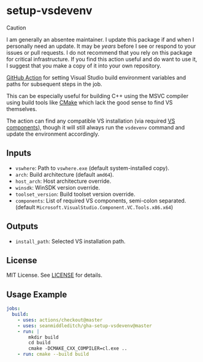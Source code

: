 setup-vsdevenv
==============

> [!CAUTION]
> I am generally an absentee maintainer. I update this package if and when I
> personally need an update. It may be *years* before I see or respond to your
> issues or pull requests. I do not recommend that you rely on this package for
> critical infrastructure. If you find this action useful and do want to use it,
> I suggest that you make a copy of it into your own repository.

[GitHub Action](https://github.com/features/actions) for setting Visual Studio
build environment variables and paths for subsequent steps in the job.

This can be especially useful for building C++ using the MSVC compiler using
build tools like [CMake](https://cmake.org/) which lack the good sense to find
VS themselves.

The action can find any compatible VS installation (via required [VS components](
https://docs.microsoft.com/en-us/visualstudio/install/workload-and-component-ids
)), though it will still always run the `vsdevenv` command and update the
environment accordingly.

Inputs
------

- `vswhere`: Path to `vswhere.exe` (default system-installed copy).
- `arch`: Build architecture (default `amd64`).
- `host_arch`: Host architecture override.
- `winsdk`: WinSDK version override.
- `toolset_version`: Build toolset version override.
- `components`: List of required VS components, semi-colon separated.
  (default `Microsoft.VisualStudio.Component.VC.Tools.x86.x64`)

Outputs
-------

- `install_path`: Selected VS installation path.

License
-------

MIT License. See [LICENSE](LICENSE) for details.

Usage Example
-------------

```yaml
jobs:
  build:
    - uses: actions/checkout@master
    - uses: seanmiddleditch/gha-setup-vsdevenv@master
    - run: |
        mkdir build
        cd build
        cmake -DCMAKE_CXX_COMPILER=cl.exe ..
    - run: cmake --build build
```
